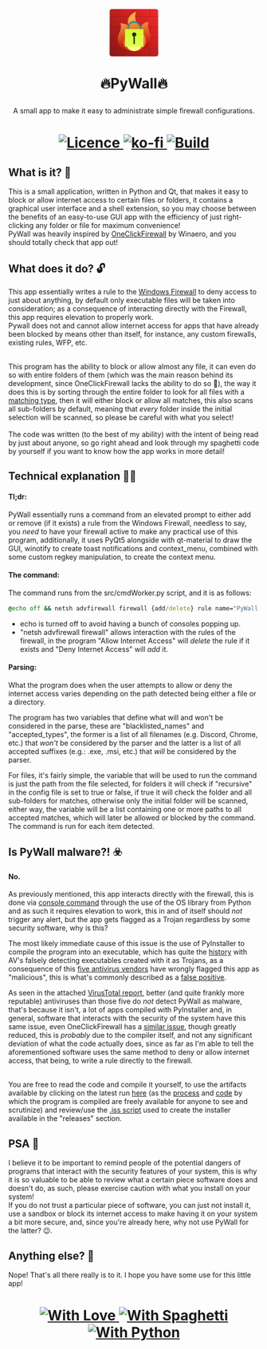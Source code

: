 <h1 align="center">
<img  src="https://raw.githubusercontent.com/p-yukusai/PyWall/master/img/PyWall.png" height="100" width="100">
<p>
🔥PyWall🔥
</p>
</h1>

<p align="center">
    A small app to make it easy to administrate simple firewall configurations.
</p>

<h1 align="center">
<a href=https://github.com/p-yukusai/PyWall/blob/master/LICENSE>
  <img alt="Licence" src="https://img.shields.io/github/license/p-yukusai/PyWall?style=for-the-badge">
</a>
<a href=https://ko-fi.com/V7V04YLC3>
  <img alt="ko-fi" src="https://img.shields.io/badge/Donate-Support%20me%20on%20Ko--Fi-red?style=for-the-badge&logo=ko-fi">
</a>
<a href=https://github.com/p-yukusai/PyWall/actions>
    <img alt="Build" src="https://img.shields.io/github/workflow/status/p-yukusai/PyWall/PyWall%20CI?style=for-the-badge">
</a>
</h1>
  
## What is it? 🔐

This is a small application, written in Python and Qt, that makes it easy to block or allow internet access to certain files or folders, it contains a graphical user interface and a shell extension, so you may choose between the benefits of an easy-to-use GUI app with the efficiency of just right-clicking any folder or file for maximum convenience! <br />
PyWall was heavily inspired by [OneClickFirewall](https://winaero.com/oneclickfirewall/) by Winaero, and you should totally check that app out!

## What does it do? 🔓
This app essentially writes a rule to the [Windows Firewall](#technical-explanation-) to deny access to just about anything, by default only executable files will be taken into consideration; as a consequence of interacting directly with the Firewall, this app requires elevation to properly work.<br /> Pywall does not and cannot allow internet access for apps that have already been blocked by means other than itself, for instance, any custom firewalls, existing rules, WFP, etc.<br/><br />

This program has the ability to block or allow almost any file, it can even do so with entire folders of them (which was the main reason behind its development, since OneClickFirewall lacks the ability to do so 👀), the way it does this is by sorting through the entire folder to look for all files with a [matching type](#parsing), then it will either block or allow all matches, this also scans all sub-folders by default, meaning that *every* folder inside the initial selection will be scanned, so please be careful with what you select!<br /><br />
The code was written (to the best of my ability) with the intent of being read by just about anyone, so go right ahead and look through my spaghetti code by yourself if you want to know how the app works in more detail!

## Technical explanation 👩‍🔬

#### Tl;dr:
PyWall essentially runs a command from an elevated prompt to either add or remove (if it exists) a rule from the Windows Firewall, needless to say, you *need* to have your firewall active to make any practical use of this program, additionally, it uses PyQt5 alongside with qt-material to draw the GUI, winotify to create toast notifications and context_menu, combined with some custom regkey manipulation, to create the context menu.

#### The command:
The command runs from the src/cmdWorker.py script, and it is as follows:
```cmd
@echo off && netsh advfirewall firewall {add/delete} rule name="PyWall blocked {filename}" dir=out program="{file path}" {action=block}
```
- echo is turned off to avoid having a bunch of consoles popping up.
- "netsh advfirewall firewall" allows interaction with the rules of the firewall, in the program "Allow Internet Access" will *delete* the rule if it exists and "Deny Internet Access" will *add* it.


#### Parsing:
What the program does when the user attempts to allow or deny the internet access varies depending on the path detected being either a file or a directory.

The program has two variables that define what will and won't be considered in the parse, these are "blacklisted_names" and "accepted_types", the former is a list of all filenames (e.g. Discord, Chrome, etc.) that *won't* be considered by the parser and the latter is a list of all accepted suffixes (e.g.: .exe, .msi, etc.) that *will* be considered by the parser.

For files, it's fairly simple, the variable that will be used to run the command is just the path from the file selected, for folders it will check if "recursive" in the config file is set to true or false, if true it will check the folder and all sub-folders for matches, otherwise only the initial folder will be scanned, either way, the variable will be a list containing one or more paths to all accepted matches, which will later be allowed or blocked by the command. 
The command is run for each item detected.


## Is PyWall malware?! ☣️

#### No.

As previously mentioned, this app interacts directly with the firewall, this is done via [console command](#the-command) through the use of the OS library from Python and as such it requires elevation to work, this in and of itself should *not* trigger any alert, but the app gets flagged as a Trojan regardless by some security software, why is this?<br/>

The most likely immediate cause of this issue is the use of PyInstaller to compile the program into an executable, which has quite the [history](https://github.com/pyinstaller/pyinstaller/issues?q=is%3Aissue+virus+is%3Aclosed+) with AV's falsely detecting executables created with it as Trojans, as a consequence of this [five antivirus vendors](## "Antiy-AVL, VBA32, Zillya, Yandex and Microsoft") have wrongly flagged this app as "malicious", this is what's commonly described as a [false positive](https://docs.microsoft.com/en-us/microsoft-365/security/defender-endpoint/images/false-positives-overview.png?view=o365-worldwide).<br/>



As seen in the attached [VirusTotal report](https://www.virustotal.com/gui/file/4f6b1ef718632803404e00f0611350698c9aa35c560e63a658f52df7eb727e20), better (and quite frankly more reputable) antiviruses than those five do *not* detect PyWall as malware, that's because it isn't, a lot of apps compiled with PyInstaller and, in general, software that interacts with the security of the system have this same issue, even OneClickFirewall has a [similar issue](https://www.virustotal.com/gui/file/c5b2fd236c9430b2d8ed48d6b08526753ecc47f2246af668e3b757cc54cd26e5), though greatly reduced, this is *probably* due to the compiler itself, and not any significant deviation of what the code actually does, since as far as I'm able to tell the aforementioned software uses the same method to deny or allow internet access, that being, to write a rule directly to the firewall.<br/><br/>

You are free to read the code and compile it yourself, to use the artifacts available by clicking on the latest run [here](https://github.com/p-yukusai/PyWall/actions) (as the [process](https://github.com/p-yukusai/PyWall/actions/workflows/main.yml) and [code](https://github.com/p-yukusai/PyWall/blob/master/.github/workflows/main.yml) by which the program is compiled are freely available for anyone to see and scrutinize) and review/use the [.iss script](https://github.com/p-yukusai/PyWall/blob/master/PyWall%20Installer.iss) used to create the installer available in the "releases" section.


## PSA 🌠
I believe it to be important to remind people of the potential dangers of programs that interact with the security features of your system, this is why it is so valuable to be able to review what a certain piece software does and doesn't do, as such, please exercise caution with what you install on your system!<br/> If you do not trust a particular piece of software, you can just not install it, use a sandbox or block its internet access to make having it on your system a bit more secure, and, since you're already here, why not use PyWall for the latter? 😉.
 
## Anything else? 🚀
Nope! That's all there really is to it. I hope you have some use for this little app!
## 

<h1 align="center">
<a href=https://forthebadge.com>
  <img alt="With Love" src="https://forthebadge.com/images/badges/built-with-love.svg">
</a>
<a href=https://forthebadge.com>
  <img alt="With Spaghetti" src="https://forthebadge.com/images/badges/contains-tasty-spaghetti-code.svg">
</a>
<a href=https://forthebadge.com>
    <img alt="With Python" src="https://forthebadge.com/images/badges/made-with-python.svg">
</a>
</h1>
